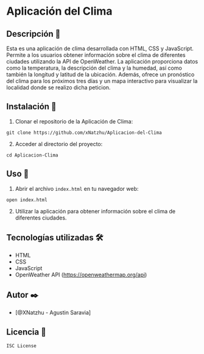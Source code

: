 # Aplicación del Clima

## Descripción 💫

Esta es una aplicación de clima desarrollada con HTML, CSS y JavaScript. Permite a los usuarios obtener información sobre el clima de diferentes ciudades utilizando la API de OpenWeather. La aplicación proporciona datos como la temperatura, la descripción del clima y la humedad, así como también la longitud y latitud de la ubicación. Además, ofrece un pronóstico del clima para los próximos tres días y un mapa interactivo para visualizar la localidad donde se realizo dicha peticion.

## Instalación 🔧

1. Clonar el repositorio de la Aplicación de Clima:
```
git clone https://github.com/xNatzhu/Aplicacion-del-Clima
```

2. Acceder al directorio del proyecto:
```
cd Aplicacion-Clima
```

## Uso  📌

1. Abrir el archivo `index.html` en tu navegador web:
```
open index.html
```
2. Utilizar la aplicación para obtener información sobre el clima de diferentes ciudades.

## Tecnologías utilizadas  🛠️

- HTML
- CSS
- JavaScript
- OpenWeather API (https://openweathermap.org/api)


## Autor  ✒️
- [@XNatzhu - Agustin Saravia]

## Licencia  📄
```
ISC License
```
   


